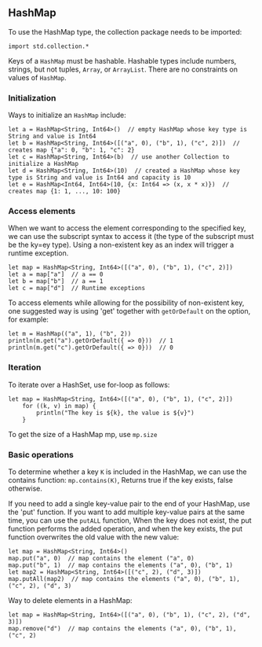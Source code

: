 ## HashMap

To use the HashMap type, the collection package needs to be imported:

```
import std.collection.*
```

Keys of a `HashMap` must be hashable. Hashable types include numbers, strings, but not
tuples, `Array`, or `ArrayList`. There are no constraints on values of `HashMap`.

### Initialization

Ways to initialize an `HashMap` include:

```
let a = HashMap<String, Int64>()  // empty HashMap whose key type is String and value is Int64
let b = HashMap<String, Int64>([("a", 0), ("b", 1), ("c", 2)])  //   creates map {"a": 0, "b": 1, "c": 2}
let c = HashMap<String, Int64>(b)  // use another Collection to initialize a HashMap
let d = HashMap<String, Int64>(10)  // created a HashMap whose key type is String and value is Int64 and capacity is 10
let e = HashMap<Int64, Int64>(10, {x: Int64 => (x, x * x)})  // creates map {1: 1, ..., 10: 100}

```
### Access elements

When we want to access the element corresponding to the specified key, we can use the subscript syntax
to access it (the type of the subscript must be the ky=ey type). Using a non-existent key as an index will
trigger a runtime exception.

```
let map = HashMap<String, Int64>([("a", 0), ("b", 1), ("c", 2)])
let a = map["a"]  // a == 0
let b = map["b"]  // a == 1
let c = map["d"]  // Runtime exceptions
```

To access elements while allowing for the possibility of non-existent key, one suggested way is using 'get'
together with `getOrDefault` on the option, for example:

```
let m = HashMap(("a", 1), ("b", 2))
println(m.get("a").getOrDefault({ => 0}))  // 1
println(m.get("c").getOrDefault({ => 0}))  // 0
```

### Iteration

To iterate over a HashSet, use for-loop as follows:

```
let map = HashMap<String, Int64>([("a", 0), ("b", 1), ("c", 2)])
    for ((k, v) in map) {
        println("The key is ${k}, the value is ${v}")
    }
```

To get the size of a HashMap mp, use `mp.size`

### Basic operations

To determine whether a key `K` is included in the HashMap, we can use the contains function: `mp.contains(K)`, Returns true if the key exists, false otherwise.

If you need to add a single key-value pair to the end of your HashMap, use the 'put' function. If you want to add multiple key-value pairs at the same time, you can use the `putALL` function, When the key does not exist, the put function performs the added operation, and when the key exists, the put function overwrites the old value with the new value:

```
let map = HashMap<String, Int64>()
map.put("a", 0)  // map contains the element ("a", 0)
map.put("b", 1)  // map contains the elements ("a", 0), ("b", 1)
let map2 = HashMap<String, Int64>([("c", 2), ("d", 3)])
map.putAll(map2)  // map contains the elements ("a", 0), ("b", 1), ("c", 2), ("d", 3)
```

Way to delete elements in a HashMap:
```
let map = HashMap<String, Int64>([("a", 0), ("b", 1), ("c", 2), ("d", 3)])
map.remove("d")  // map contains the elements ("a", 0), ("b", 1), ("c", 2)
```